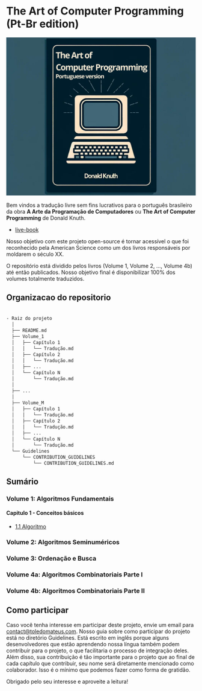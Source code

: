 # The Art of Computer Programming (Pt-Br edition)

![book-cover](/assets/images/taocp-pt-br.png)

Bem vindos a tradução livre sem fins lucrativos para o português brasileiro da obra **A Arte da Programação de Computadores** ou **The Art of Computer Programming** de Donald Knuth.

- [live-book](https://mateuss-organization-4.gitbook.io/the-art-of-computer-proogramming-pt-br)

Nosso objetivo com este projeto open-source é tornar acessível o que foi reconhecido pela American Science como um dos livros responsáveis por moldarem o século XX.

O repositório está dividido pelos livros (Volume 1, Volume 2, ..., Volume 4b) até então publicados. Nosso objetivo final é disponibilizar 100% dos volumes totalmente traduzidos.

## Organizacao do repositorio

```

- Raiz do projeto
  │
  ├── README.md
  ├── Volume_1
  │   ├── Capítulo 1
  │   │   └── Tradução.md
  │   ├── Capítulo 2
  │   │   └── Tradução.md
  │   ├── ...
  │   └── Capítulo N
  │       └── Tradução.md
  │
  ├── ...
  │
  ├── Volume_M
  │   ├── Capítulo 1
  │   │   └── Tradução.md 
  │   ├── Capítulo 2
  │   │   └── Tradução.md
  │   ├── ...
  │   └── Capítulo N
  │       └── Tradução.md
  └── Guidelines
      └── CONTRIBUTION_GUIDELINES
          └── CONTRIBUTION_GUIDELINES.md
```


## Sumário

### Volume 1: Algoritmos Fundamentais
#### Capitulo  1 - Conceitos básicos
* [1.1 Algoritmo](/Volume%201%20-%20Algoritmos%20Fundamentais/Capitulo%201%20-%20Conceitos%20basicos/1.1%20Algoritmo.md)

### Volume 2:  Algoritmos Seminuméricos

### Volume 3:  Ordenação e Busca

### Volume 4a: Algoritmos Combinatoriais Parte I

### Volume 4b: Algoritmos Combinatoriais Parte II



## Como participar

Caso você tenha interesse em participar deste projeto, envie um email para <contact@toledomateus.com>. Nosso guia sobre como participar do projeto está no diretório Guidelines. Está escrito em inglês porque alguns desenvolvedores que estão aprendendo nossa língua também podem contribuir para o projeto, o que facilitaria o processo de integração deles. Além disso, sua contribuição é tão importante para o projeto que ao final de cada capítulo que contribuir, seu nome será diretamente mencionado como colaborador. Isso é o mínimo que podemos fazer como forma de gratidão.

Obrigado pelo seu interesse e aproveite a leitura!